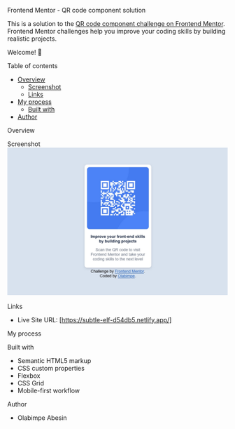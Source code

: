Frontend Mentor - QR code component solution

This is a solution to the [QR code component challenge on Frontend Mentor](https://www.frontendmentor.io/challenges/qr-code-component-iux_sIO_H). Frontend Mentor challenges help you improve your coding skills by building realistic projects. 

Welcome! 👋

Table of contents

- [Overview](#overview)
  - [Screenshot](#screenshot)
  - [Links](#links)
- [My process](#my-process)
  - [Built with](#built-with)
- [Author](#author)

Overview

Screenshot
![](./preview.jpg)

Links

- Live Site URL: [https://subtle-elf-d54db5.netlify.app/]

My process

Built with

- Semantic HTML5 markup
- CSS custom properties
- Flexbox
- CSS Grid
- Mobile-first workflow

Author
- Olabimpe Abesin
